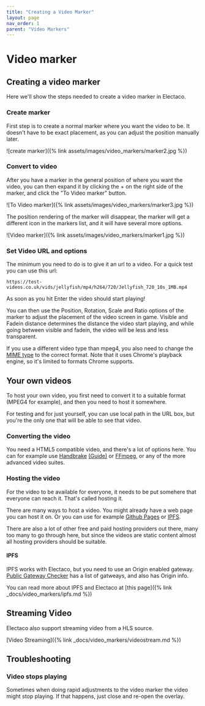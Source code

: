 ```yaml
---
title: "Creating a Video Marker"
layout: page
nav_order: 1
parent: "Video Markers"
---
```


# Video marker

## Creating a video marker

Here we'll show the steps needed to create a video marker in Electaco.

### Create marker

First step is to create a normal marker where you want the video to be. 
It doesn't have to be exact placement, as you can adjust the position manually later.

![create marker]({% link assets/images/video_markers/marker2.jpg %})


### Convert to video

After you have a marker in the general position of where you want the video, 
you can then expand it by clicking the + on the right side of the marker, 
and click the "To Video marker" button. 

![To Video marker]({% link assets/images/video_markers/marker3.jpg %})

The position rendering of the marker will disappear, the marker will get a different 
icon in the markers list, and it will have several more options.

![Video marker]({% link assets/images/video_markers/marker1.jpg %})

### Set Video URL and options

The minimum you need to do is to give it an url to a video. For a quick test you can use this url:

    https://test-videos.co.uk/vids/jellyfish/mp4/h264/720/Jellyfish_720_10s_1MB.mp4

As soon as you hit Enter the video should start playing! 

You can then use the Position, Rotation, Scale and Ratio options of the marker to adjust the placement of the video screen in game. 
Visible and Fadein distance determines the distance the video start playing, and while going between visible and fadein,
the video will be less and less transparent.

If you use a different video type than mpeg4, you also need to change the [MIME type](https://help.encoding.com/knowledge-base/article/correct-mime-types-for-serving-video-files/) 
to the correct format. Note that it uses Chrome's playback engine, so it's limited to formats Chrome supports.

## Your own videos

To host your own video, you first need to convert it to a suitable format (MPEG4 for example), and then you need to host it somewhere.

For testing and for just yourself, you can use local path in the URL box, but you're the only one that will be able to see that video.

### Converting the video

You need a HTML5 compatible video, and there's a lot of options here. You can for example use [Handbrake](https://handbrake.fr/) [(Guide)](https://www.wonderplugin.com/wordpress-tutorials/how-to-convert-video-to-html5-compatible/) or [FFmpeg](https://ffmpeg.org/), or any of the more advanced video suites.

### Hosting the video

For the video to be available for everyone, it needs to be put somehere that everyone can reach it. That's called hosting it.

There are many ways to host a video. You might already have a web page you can host it on. Or you can use for example [Github Pages](https://pages.github.com/) or [IPFS](https://ipfs.io/). 

There are also a lot of other free and paid hosting providers out there, many too many to go through here, but since the videos are static content
almost all hosting providers should be suitable.

#### IPFS

IPFS works with Electaco, but you need to use an Origin enabled gateway. [Public Gateway Checker](https://ipfs.github.io/public-gateway-checker/) has a list of gatweays, and also has Origin info.

You can read more about IPFS and Electaco at [this page]({% link _docs/video_markers/ipfs.md %})

## Streaming Video

Electaco also support streaming video from a HLS source.

[Video Streaming]({% link _docs/video_markers/videostream.md %})

## Troubleshooting

### Video stops playing

Sometimes when doing rapid adjustments to the video marker the video might stop playing. If that happens, just close and re-open the overlay.